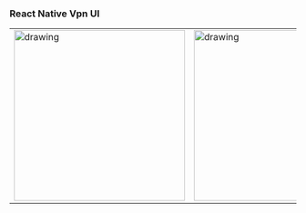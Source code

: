 ### React Native Vpn UI

<div style="text-align:center">
    <table>
        <tr>
            <td>
            <img src="https://firebasestorage.googleapis.com/v0/b/react-native-tutorial-b2a7d.appspot.com/o/vpn%2FWelcome.png?alt=media&token=6d9f50bf-2467-463e-9f43-140a10c16003" alt="drawing" width="300"/></td>
            <td>
            <img src="https://firebasestorage.googleapis.com/v0/b/react-native-tutorial-b2a7d.appspot.com/o/vpn%2FHome.png?alt=media&token=b16ada8b-e20c-4eec-8ba3-065c319a9163" alt="drawing" width="300"/>
            </td>
            <td>
            <img src="https://firebasestorage.googleapis.com/v0/b/react-native-tutorial-b2a7d.appspot.com/o/vpn%2FSpeedTest.png?alt=media&token=b84c456f-a910-4f6e-83c3-dc5677e29545" alt="drawing" width="300"/></td>
        </tr>
    </table>
</div>
